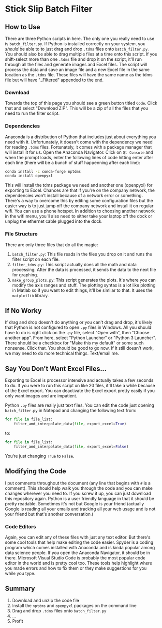 # Stick Slip Batch Filter

## How to Use
There are three Python scripts in here. The only one you really need to use is `batch_filter.py`. If Python is installed correctly on your system, you _should_ be able to to just drag and drop `.tdms` files onto `batch_filter.py`. You should also be able to drag multiple files at a time onto this script. If you shift-select more than one `.tdms` file and drop it on the script, it'll run through all the files and generate images and Excel files. The script will process the data and save an image file and a new Excel file in the same location as the `.tdms` file. These files will have the same name as the tdms file but will have "_Filtered" appended to the end.

### Download
Towards the top of this page you should see a green button titled `Code`. Click that and select "Download ZIP". This will be a zip of all the files that you need to run the filter script.

### Dependencies
Anaconda is a distribution of Python that includes just about everything you need with it. Unfortunately, it doesn't come with the dependency we need for reading `.tdms` files. Fortunately, it comes with a package manager that will install it for us. Open the Anaconda Navigator. Click on `Qt Console` and when the prompt loads, enter the following lines of code hitting enter after each line (there will be a bunch of stuff happenning after each line):

```bash
conda install -c conda-forge nptdms
conda install openpyxl
```

This will install the tdms package we need and another one (openpyxl) for exporting to Excel. Chances are that if you're on the company network, the dependencies won't install because of a network error or something. There's a way to overcome this by editing some configuration files but the easier way is to just jump off the company network and install it on regular wifi. You can use a phone hotspot. In addition to choosing another network in the wifi menu, you'll also need to either take your laptop off the dock or unplug the ethernet cable plugged into the dock.

### File Structure
There are only three files that do all the magic:
1. `batch_filter.py`: This file reads in the files you drop on it and runs the filter script on each file.
2. `filter_tdms.py`: This script actually does all the math and data processing. After the data is processed, it sends the data to the next file for graphing.
3. `make_group_plots.py`: This script generates the plots. It's where you can modify the axis ranges and stuff. The plotting syntax is a lot like plotting in Matlab so if you want to edit things, it'll be similar to that. It uses the `matplotlib` library.

## If No Worky
If drag and drop doesn't do anything or you can't drag and drop, it's likely that Python is not configured to open `.py` files in Windows. All you should have to do is right click on the `.py` file, select "Open with", then "Choose another app". From here, select "Python Launcher" or "Python 3 Launcher". There should be a checkbox for "Make this my default" or some such nonsense. Click that. You should be good to go now. If it still doesn't work, we may need to do more technical things. Text/email me.

## Say You Don't Want Excel Files...
Exporting to Excel is processor intensive and actually takes a few seconds to do. If you were to run this script on like 20 files, it'll take a while because of the Excel export. You can deactivate the Excel export pretty easily if you only want images and are impatient.

Python `.py` files are really just text files. You can edit the code just opening `batch_filter.py` in Notepad and changing the following text from:

```python
for file in file_list:
    filter_and_interpolate_data(file, export_excel=True)
```
to:

```python
for file in file_list:
    filter_and_interpolate_data(file, export_excel=False)
```

You're just changing `True` to `False`.

## Modifying the Code
I put comments throughout the document (any line that begins with `#` is a comment). This should help walk you through the code and you can make changes wherever you need to. If you screw it up, you can just download this repository again. Python is a user friendly language in that it should be pretty readable. Sometimes it's not but Google is your friend (actually Google is reading all your emails and tracking all your web usage and is not your friend but that's another conversation.)

### Code Editors
Again, you can edit any of these files with just any text editor. But there's some cool tools that help make editing the code easier. Spyder is a coding program which comes installed with Anaconda and is kinda popular among data science people. If you open the Anaconda Navigator, it should be in there. Microsoft Visual Studio Code is probably the most popular code editor in the world and is pretty cool too. These tools help highlight where you made errors and how to fix them or they make suggestions for you while you type.

## Summary
1. Download and unzip the code file
2. Install the `nptdms` and `openpyxl` packages on the command line
3. Drag and drop `.tdms` files onto `batch_filter.py`
4. ...
5. Profit
